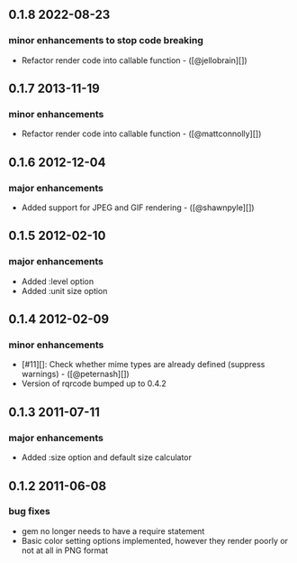## 0.1.8 2022-08-23
### minor enhancements to stop code breaking
  * Refactor render code into callable function - ([@jellobrain][])

## 0.1.7 2013-11-19
### minor enhancements
  * Refactor render code into callable function - ([@mattconnolly][])

## 0.1.6 2012-12-04
### major enhancements
  * Added support for JPEG and GIF rendering - ([@shawnpyle][])

## 0.1.5 2012-02-10
### major enhancements
  * Added :level option
  * Added :unit size option

## 0.1.4 2012-02-09
### minor enhancements
  * [#11][]: Check whether mime types are already defined (suppress warnings) - ([@peternash][])
  * Version of rqrcode bumped up to 0.4.2

## 0.1.3 2011-07-11
### major enhancements
  * Added :size option and default size calculator

## 0.1.2 2011-06-08
### bug fixes
  * gem no longer needs to have a require statement
  * Basic color setting options implemented, however they render poorly or not at all in PNG format
